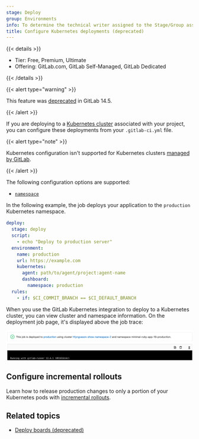 ```yaml
---
stage: Deploy
group: Environments
info: To determine the technical writer assigned to the Stage/Group associated with this page, see https://handbook.gitlab.com/handbook/product/ux/technical-writing/#assignments
title: Configure Kubernetes deployments (deprecated)
---
```


{{< details >}}

- Tier: Free, Premium, Ultimate
- Offering: GitLab.com, GitLab Self-Managed, GitLab Dedicated

{{< /details >}}

{{< alert type="warning" >}}

This feature was [deprecated](https://gitlab.com/groups/gitlab-org/configure/-/epics/8) in GitLab 14.5.

{{< /alert >}}

If you are deploying to a [Kubernetes cluster](../../user/infrastructure/clusters/_index.md)
associated with your project, you can configure these deployments from your
`.gitlab-ci.yml` file.

{{< alert type="note" >}}

Kubernetes configuration isn't supported for Kubernetes clusters
[managed by GitLab](../../user/project/clusters/gitlab_managed_clusters.md).

{{< /alert >}}

The following configuration options are supported:

- [`namespace`](https://kubernetes.io/docs/concepts/overview/working-with-objects/namespaces/)

In the following example, the job deploys your application to the
`production` Kubernetes namespace.

```yaml
deploy:
  stage: deploy
  script:
    - echo "Deploy to production server"
  environment:
    name: production
    url: https://example.com
    kubernetes:
      agent: path/to/agent/project:agent-name
      dashboard:
        namespace: production
  rules:
    - if: $CI_COMMIT_BRANCH == $CI_DEFAULT_BRANCH
```

When you use the GitLab Kubernetes integration to deploy to a Kubernetes cluster,
you can view cluster and namespace information. On the deployment
job page, it's displayed above the job trace:

![Deployment cluster information with cluster and namespace.](img/environments_deployment_cluster_v12_8.png)

## Configure incremental rollouts

Learn how to release production changes to only a portion of your Kubernetes pods with
[incremental rollouts](incremental_rollouts.md).

## Related topics

- [Deploy boards (deprecated)](../../user/project/deploy_boards.md)
